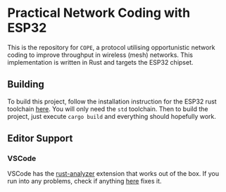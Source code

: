 # Practical Network Coding with ESP32

This is the repository for `COPE`, a protocol utilising opportunistic network coding to improve throughput in wireless (mesh) networks. This implementation is written in Rust and targets the ESP32 chipset.

## Building

To build this project, follow the installation instruction for the ESP32 rust toolchain [here](https://esp-rs.github.io/book/introduction.html). You will only need the `std` toolchain. Then to build the project, just execute `cargo build` and everything should hopefully work.

## Editor Support

### VSCode

VSCode has the [rust-analyzer](https://marketplace.visualstudio.com/items?itemName=rust-lang.rust-analyzer) extension that works out of the box. If you run into any problems, check if anything [here](https://esp-rs.github.io/book/tooling/visual-studio-code.html) fixes it.
